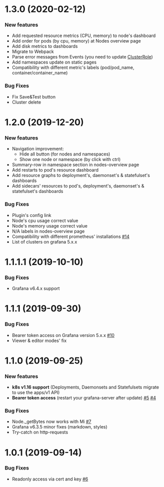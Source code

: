 # 1.3.0 (2020-02-12)

### New features
* Add requested resource metrics (CPU, memory) to node's dashboard
* Add order for pods (by cpu, memory) at Nodes overview page
* Add disk metrics to dashboards
* Migrate to Webpack
* Parse error messages from Events (you need to update [ClusterRole](https://github.com/devopsprodigy/kubegraf/blob/master/kubernetes/clusterrole.yaml))
* Add namespaces update on static pages
* Compatibility with different metric's labels (pod/pod_name, container/container_name)


### Bug Fixes
* Fix Save&Test button
* Cluster delete

# 1.2.0 (2019-12-20)

### New features
* Navigation improvement: 
    * Hide all button (for nodes and namespaces)
    * Show one node or namespace (by click with ctrl)
* Summary-row in namespace section in nodes-overview page
* Add restarts to pod's resource dashboard
* Add resource graphs to deployment's, daemonset's & statefulset's dashboards
* Add sidecars' resources to pod's, deployment's, daemonset's & statefulset's dashboards

### Bug Fixes
* Plugin's config link
* Node's cpu usage correct value
* Node's memory usage correct value
* N/A labels in nodes-overview page
* Compatibility with different prometheus' installations [#14](https://github.com/devopsprodigy/kubegraf/issues/14)
* List of clusters on grafana 5.x.x

# 1.1.1.1 (2019-10-10)
### Bug Fixes
* Grafana v6.4.x support

# 1.1.1 (2019-09-30)
### Bug Fixes
* Bearer token access on Grafana version 5.x.x [#10](https://github.com/devopsprodigy/kubegraf/issues/10)
* Viewer & editor modes' fix

# 1.1.0 (2019-09-25)

### New features
* **k8s v1.16 support** (Deployments, Daemonsets and Statefulsets migrate to use the apps/v1 API)
* **Bearer token access** (restart your grafana-server after update) [#5](https://github.com/devopsprodigy/kubegraf/issues/5) [#4](https://github.com/devopsprodigy/kubegraf/issues/4)

### Bug Fixes 
* Node._getBytes now works with Mi [#7](https://github.com/devopsprodigy/kubegraf/pull/7)
* Grafana v6.3.5 minor fixes (markdown, styles)
* Try-catch on http-requests

# 1.0.1 (2019-09-14)

### Bug Fixes
* Readonly access via cert and key [#6](https://github.com/devopsprodigy/kubegraf/pull/6)
